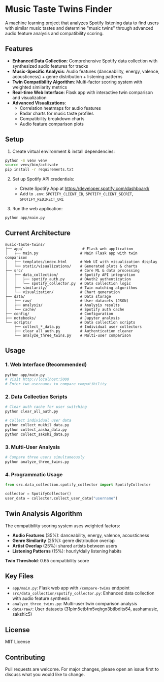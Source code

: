 # Music Taste Twins Finder

A machine learning project that analyzes Spotify listening data to find users with similar music tastes and determine "music twins" through advanced audio feature analysis and compatibility scoring.

## Features

- **Enhanced Data Collection**: Comprehensive Spotify data collection with synthesized audio features for tracks
- **Music-Specific Analysis**: Audio features (danceability, energy, valence, acousticness) + genre distribution + listening patterns
- **Twin Compatibility Algorithm**: Multi-factor scoring system with weighted similarity metrics
- **Real-time Web Interface**: Flask app with interactive twin comparison and visualization
- **Advanced Visualizations**: 
  - Correlation heatmaps for audio features
  - Radar charts for music taste profiles
  - Compatibility breakdown charts
  - Audio feature comparison plots

## Setup

1. Create virtual environment & install dependencies:
```bash
python -m venv venv
source venv/bin/activate
pip install -r requirements.txt
```

2. Set up Spotify API credentials:
   - Create Spotify App at https://developer.spotify.com/dashboard/
   - Add to `.env`: `SPOTIFY_CLIENT_ID`, `SPOTIFY_CLIENT_SECRET`, `SPOTIFY_REDIRECT_URI`

3. Run the web application:
```bash
python app/main.py
```

## Current Architecture

```
music-taste-twins/
├── app/                           # Flask web application
│   ├── main.py                   # Main Flask app with twin comparison
│   ├── templates/index.html      # Web UI with visualization display
│   └── static/visualizations/    # Generated plots & charts
├── src/                          # Core ML & data processing
│   ├── data_collection/          # Spotify API integration
│   │   ├── spotify_auth.py       # OAuth2 authentication
│   │   └── spotify_collector.py  # Data collection logic
│   ├── similarity/               # Twin matching algorithms
│   └── visualization/            # Chart generation
├── data/                         # Data storage
│   ├── raw/                      # User datasets (JSON)
│   ├── analysis/                 # Analysis results
│   └── cache/                    # Spotify auth cache
├── config/                       # Configuration
├── notebooks/                    # Jupyter analysis
└── scripts/                      # Data collection scripts
    ├── collect_*_data.py         # Individual user collectors
    ├── clear_all_auth.py         # Authentication cleaner
    └── analyze_three_twins.py    # Multi-user comparison
```

## Usage

### 1. Web Interface (Recommended)
```bash
python app/main.py
# Visit http://localhost:5000
# Enter two usernames to compare compatibility
```

### 2. Data Collection Scripts
```bash
# Clear auth cache for user switching
python clear_all_auth.py

# Collect individual user data
python collect_mukhil_data.py
python collect_aasha_data.py
python collect_sakshi_data.py
```

### 3. Multi-User Analysis
```bash
# Compare three users simultaneously
python analyze_three_twins.py
```

### 4. Programmatic Usage
```python
from src.data_collection.spotify_collector import SpotifyCollector

collector = SpotifyCollector()
user_data = collector.collect_user_data("username")
```

## Twin Analysis Algorithm

The compatibility scoring system uses weighted factors:
- **Audio Features** (35%): danceability, energy, valence, acousticness
- **Genre Similarity** (25%): genre distribution overlap
- **Artist Overlap** (25%): shared artists between users
- **Listening Patterns** (15%): hourly/daily listening habits

**Twin Threshold**: 0.65 compatibility score

## Key Files

- `app/main.py`: Flask web app with `/compare-twins` endpoint
- `src/data_collection/spotify_collector.py`: Enhanced data collection with audio feature synthesis
- `analyze_three_twins.py`: Multi-user twin comparison analysis
- `data/raw/`: User datasets (31pim5etbfm5vqhgn3btlbdlts64, aashamusic, sakshic5)

## License

MIT License

## Contributing

Pull requests are welcome. For major changes, please open an issue first to discuss what you would like to change.